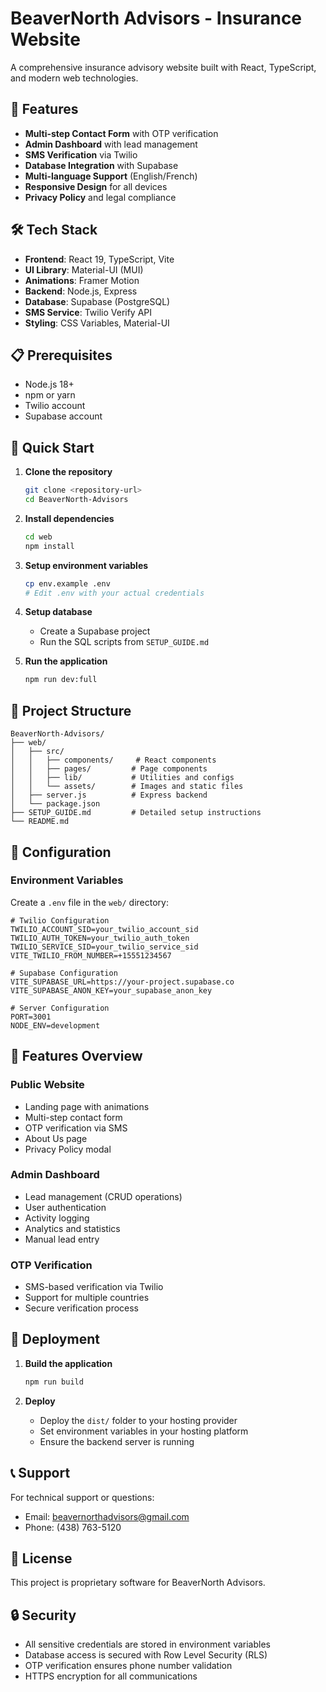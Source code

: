 # BeaverNorth Advisors - Insurance Website

A comprehensive insurance advisory website built with React, TypeScript, and modern web technologies.

## 🚀 Features

- **Multi-step Contact Form** with OTP verification
- **Admin Dashboard** with lead management
- **SMS Verification** via Twilio
- **Database Integration** with Supabase
- **Multi-language Support** (English/French)
- **Responsive Design** for all devices
- **Privacy Policy** and legal compliance

## 🛠️ Tech Stack

- **Frontend**: React 19, TypeScript, Vite
- **UI Library**: Material-UI (MUI)
- **Animations**: Framer Motion
- **Backend**: Node.js, Express
- **Database**: Supabase (PostgreSQL)
- **SMS Service**: Twilio Verify API
- **Styling**: CSS Variables, Material-UI

## 📋 Prerequisites

- Node.js 18+ 
- npm or yarn
- Twilio account
- Supabase account

## 🚀 Quick Start

1. **Clone the repository**
   ```bash
   git clone <repository-url>
   cd BeaverNorth-Advisors
   ```

2. **Install dependencies**
   ```bash
   cd web
   npm install
   ```

3. **Setup environment variables**
   ```bash
   cp env.example .env
   # Edit .env with your actual credentials
   ```

4. **Setup database**
   - Create a Supabase project
   - Run the SQL scripts from `SETUP_GUIDE.md`

5. **Run the application**
   ```bash
   npm run dev:full
   ```

## 📁 Project Structure

```
BeaverNorth-Advisors/
├── web/
│   ├── src/
│   │   ├── components/     # React components
│   │   ├── pages/         # Page components
│   │   ├── lib/           # Utilities and configs
│   │   └── assets/        # Images and static files
│   ├── server.js          # Express backend
│   └── package.json
├── SETUP_GUIDE.md         # Detailed setup instructions
└── README.md
```

## 🔧 Configuration

### Environment Variables

Create a `.env` file in the `web/` directory:

```env
# Twilio Configuration
TWILIO_ACCOUNT_SID=your_twilio_account_sid
TWILIO_AUTH_TOKEN=your_twilio_auth_token
TWILIO_SERVICE_SID=your_twilio_service_sid
VITE_TWILIO_FROM_NUMBER=+15551234567

# Supabase Configuration
VITE_SUPABASE_URL=https://your-project.supabase.co
VITE_SUPABASE_ANON_KEY=your_supabase_anon_key

# Server Configuration
PORT=3001
NODE_ENV=development
```

## 📱 Features Overview

### Public Website
- Landing page with animations
- Multi-step contact form
- OTP verification via SMS
- About Us page
- Privacy Policy modal

### Admin Dashboard
- Lead management (CRUD operations)
- User authentication
- Activity logging
- Analytics and statistics
- Manual lead entry

### OTP Verification
- SMS-based verification via Twilio
- Support for multiple countries
- Secure verification process

## 🚀 Deployment

1. **Build the application**
   ```bash
   npm run build
   ```

2. **Deploy**
   - Deploy the `dist/` folder to your hosting provider
   - Set environment variables in your hosting platform
   - Ensure the backend server is running

## 📞 Support

For technical support or questions:
- Email: beavernorthadvisors@gmail.com
- Phone: (438) 763-5120

## 📄 License

This project is proprietary software for BeaverNorth Advisors.

## 🔒 Security

- All sensitive credentials are stored in environment variables
- Database access is secured with Row Level Security (RLS)
- OTP verification ensures phone number validation
- HTTPS encryption for all communications